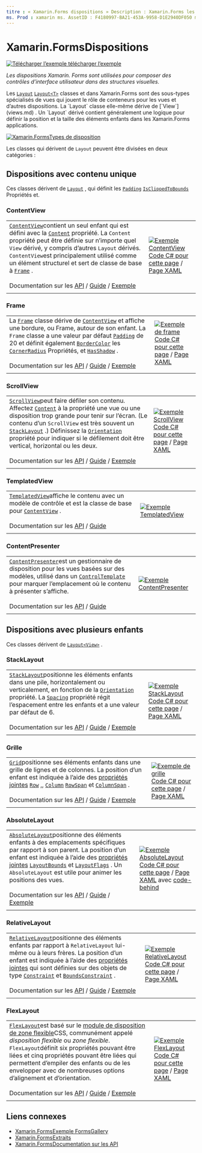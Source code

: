 ```yaml
---
titre : « Xamarin.Forms dispositions » Description : Xamarin.Forms les dispositions sont utilisées pour composer des contrôles d’interface utilisateur dans des structures visuelles. Cet article répertorie les mises en page incluses dans Xamarin.Forms .
ms. Prod : xamarin ms. AssetID : F4180997-BA21-453A-9958-D1E2940DF050 ms. Technology : xamarin-Forms Author : davidbritch ms. Author : dabritch ms. Date : 05/21/2018 No-Loc : [ Xamarin.Forms , Xamarin.Essentials ]
---
```


# <a name="xamarinforms-layouts"></a>Xamarin.FormsDispositions

[![Télécharger ](~/media/shared/download.png) l’exemple télécharger l’exemple](https://docs.microsoft.com/samples/xamarin/xamarin-forms-samples/formsgallery)

_Les dispositions Xamarin. Forms sont utilisées pour composer des contrôles d’interface utilisateur dans des structures visuelles._

Les [`Layout`](xref:Xamarin.Forms.Layout) [`Layout<T>`](xref:Xamarin.Forms.Layout`1) classes et dans Xamarin.Forms sont des sous-types spécialisés de vues qui jouent le rôle de conteneurs pour les vues et d’autres dispositions. La `Layout` classe elle-même dérive de [`View`](views.md) . Un `Layout` dérivé contient généralement une logique pour définir la position et la taille des éléments enfants dans les Xamarin.Forms applications.

[![Xamarin.FormsTypes de disposition](layouts-images/layouts-sml.png "[! Opérationnel. NO-LOC (Xamarin. Forms)] types de disposition")](layouts-images/layouts.png#lightbox "[! Opérationnel. NO-LOC (Xamarin. Forms)] types de disposition")

Les classes qui dérivent de `Layout` peuvent être divisées en deux catégories :

## <a name="layouts-with-single-content"></a>Dispositions avec contenu unique

Ces classes dérivent de [`Layout`](xref:Xamarin.Forms.Layout) , qui définit les [`Padding`](xref:Xamarin.Forms.Layout.Padding) [`IsClippedToBounds`](xref:Xamarin.Forms.Layout.IsClippedToBounds) Propriétés et.

### <a name="contentview"></a>ContentView

|     |     |
| --- | --- |
| [`ContentView`](xref:Xamarin.Forms.ContentView)contient un seul enfant qui est défini avec la [`Content`](xref:Xamarin.Forms.ContentView.Content) propriété. La `Content` propriété peut être définie sur n’importe quel `View` dérivé, y compris d’autres `Layout` dérivés. `ContentView`est principalement utilisé comme un élément structurel et sert de classe de base à [`Frame`](#frame) .<br /><br />Documentation sur les [API](xref:Xamarin.Forms.ContentView)  /  [Guide](~/xamarin-forms/user-interface/layouts/contentview.md)  /  [Exemple](https://docs.microsoft.com/samples/xamarin/xamarin-forms-samples/userinterface-contentviewdemos/) | [![Exemple ContentView](layouts-images/ContentView.png "Exemple ContentView")](layouts-images/ContentView-Large.png#lightbox "Exemple ContentView")<br />[Code C# pour cette page](https://github.com/xamarin/xamarin-forms-samples/blob/master/FormsGallery/FormsGallery/FormsGallery/CodeExamples/ContentViewDemoPage.cs)  /  [Page XAML](https://github.com/xamarin/xamarin-forms-samples/blob/master/FormsGallery/FormsGallery/FormsGallery/XamlExamples/ContentViewDemoPage.xaml) |
|     |     |

### <a name="frame"></a>Frame

|     |     |
| --- | --- |
| La [`Frame`](xref:Xamarin.Forms.Frame) classe dérive de [`ContentView`](#contentview) et affiche une bordure, ou Frame, autour de son enfant. La `Frame` classe a une valeur par défaut [`Padding`](xref:Xamarin.Forms.Layout.Padding) de 20 et définit également [`BorderColor`](xref:Xamarin.Forms.Frame.BorderColor) les [`CornerRadius`](xref:Xamarin.Forms.Frame.CornerRadius) Propriétés, et [`HasShadow`](xref:Xamarin.Forms.Frame.HasShadow) .<br /><br />Documentation sur les [API](xref:Xamarin.Forms.Frame)  /  [Guide](~/xamarin-forms/user-interface/layouts/frame.md)  /  [Exemple](https://docs.microsoft.com/samples/xamarin/xamarin-forms-samples/userinterface-frame/) | [![Exemple de frame](layouts-images/Frame.png "Exemple de frame")](layouts-images/Frame-Large.png#lightbox "Exemple de frame")<br />[Code C# pour cette page](https://github.com/xamarin/xamarin-forms-samples/blob/master/FormsGallery/FormsGallery/FormsGallery/CodeExamples/FrameDemoPage.cs)  /  [Page XAML](https://github.com/xamarin/xamarin-forms-samples/blob/master/FormsGallery/FormsGallery/FormsGallery/XamlExamples/FrameDemoPage.xaml) |
|     |     |

### <a name="scrollview"></a>ScrollView

|     |     |
| --- | --- |
| [`ScrollView`](xref:Xamarin.Forms.ScrollView)peut faire défiler son contenu. Affectez [`Content`](xref:Xamarin.Forms.ScrollView.Content) à la propriété une vue ou une disposition trop grande pour tenir sur l’écran. (Le contenu d’un `ScrollView` est très souvent un [`StackLayout`](#stacklayout) .) Définissez la [`Orientation`](xref:Xamarin.Forms.ScrollView.Orientation) propriété pour indiquer si le défilement doit être vertical, horizontal ou les deux.<br /><br />Documentation sur les [API](xref:Xamarin.Forms.ScrollView)  /  [Guide](~/xamarin-forms/user-interface/layouts/scrollview.md)  /  [Exemple](https://docs.microsoft.com/samples/xamarin/xamarin-forms-samples/userinterface-layout) | [![Exemple ScrollView](layouts-images/ScrollView.png "Exemple ScrollView")](layouts-images/ScrollView-Large.png#lightbox "Exemple ScrollView")<br />[Code C# pour cette page](https://github.com/xamarin/xamarin-forms-samples/blob/master/FormsGallery/FormsGallery/FormsGallery/CodeExamples/ScrollViewDemoPage.cs)  /  [Page XAML](https://github.com/xamarin/xamarin-forms-samples/blob/master/FormsGallery/FormsGallery/FormsGallery/XamlExamples/ScrollViewDemoPage.xaml) |
|     |     |

### <a name="templatedview"></a>TemplatedView

|     |     |
| --- | --- |
| [`TemplatedView`](xref:Xamarin.Forms.TemplatedView)affiche le contenu avec un modèle de contrôle et est la classe de base pour [`ContentView`](#contentview) .<br /><br />Documentation sur les [API](xref:Xamarin.Forms.TemplatedView)  /  [Guide](~/xamarin-forms/app-fundamentals/templates/control-template.md) | [![Exemple TemplatedView](layouts-images/TemplatedView.png "Exemple TemplatedView")](layouts-images/TemplatedView.png#lightbox "Exemple TemplatedView") |
|     |     |

### <a name="contentpresenter"></a>ContentPresenter

|     |     |
| --- | --- |
| [`ContentPresenter`](xref:Xamarin.Forms.ContentPresenter)est un gestionnaire de disposition pour les vues basées sur des modèles, utilisé dans un [`ControlTemplate`](xref:Xamarin.Forms.ControlTemplate) pour marquer l’emplacement où le contenu à présenter s’affiche.<br /><br />Documentation sur les [API](xref:Xamarin.Forms.ContentPresenter)  /  [Guide](~/xamarin-forms/app-fundamentals/templates/control-template.md) | [![Exemple ContentPresenter](layouts-images/ContentPresenter.png "Exemple ContentPresenter")](layouts-images/ContentPresenter.png#lightbox "Exemple ContentPresenter") |
|     |     |

## <a name="layouts-with-multiple-children"></a>Dispositions avec plusieurs enfants

Ces classes dérivent de [`Layout<View>`](xref:Xamarin.Forms.Layout`1) .

### <a name="stacklayout"></a>StackLayout

|     |     |
| --- | --- |
| [`StackLayout`](xref:Xamarin.Forms.StackLayout)positionne les éléments enfants dans une pile, horizontalement ou verticalement, en fonction de la [`Orientation`](xref:Xamarin.Forms.StackLayout.Orientation) propriété. La [`Spacing`](xref:Xamarin.Forms.StackLayout.Spacing) propriété régit l’espacement entre les enfants et a une valeur par défaut de 6.<br /><br />Documentation sur les [API](xref:Xamarin.Forms.StackLayout)  /  [Guide](~/xamarin-forms/user-interface/layouts/stacklayout.md)  /  [Exemple](https://docs.microsoft.com/samples/xamarin/xamarin-forms-samples/userinterface-layout)| [![Exemple StackLayout](layouts-images/StackLayout.png "Exemple StackLayout")](layouts-images/StackLayout-Large.png#lightbox "Exemple StackLayout")<br />[Code C# pour cette page](https://github.com/xamarin/xamarin-forms-samples/blob/master/FormsGallery/FormsGallery/FormsGallery/CodeExamples/StackLayoutDemoPage.cs)  /  [Page XAML](https://github.com/xamarin/xamarin-forms-samples/blob/master/FormsGallery/FormsGallery/FormsGallery/XamlExamples/StackLayoutDemoPage.xaml) |
|     |     |

### <a name="grid"></a>Grille

|     |     |
| --- | --- |
| [`Grid`](xref:Xamarin.Forms.Grid)positionne ses éléments enfants dans une grille de lignes et de colonnes. La position d’un enfant est indiquée à l’aide des [propriétés jointes](~/xamarin-forms/xaml/attached-properties.md) [`Row`](xref:Xamarin.Forms.Grid.RowProperty) ,, [`Column`](xref:Xamarin.Forms.Grid.ColumnProperty) [`RowSpan`](xref:Xamarin.Forms.Grid.RowSpanProperty) et [`ColumnSpan`](xref:Xamarin.Forms.Grid.ColumnSpanProperty) .<br /><br />Documentation sur les [API](xref:Xamarin.Forms.Grid)  /  [Guide](~/xamarin-forms/user-interface/layouts/grid.md)  /  [Exemple](https://docs.microsoft.com/samples/xamarin/xamarin-forms-samples/userinterface-layout) | [![Exemple de grille](layouts-images/Grid.png "Exemple de grille")](layouts-images/Grid-Large.png#lightbox "Exemple de grille")<br />[Code C# pour cette page](https://github.com/xamarin/xamarin-forms-samples/blob/master/FormsGallery/FormsGallery/FormsGallery/CodeExamples/GridDemoPage.cs)  /  [Page XAML](https://github.com/xamarin/xamarin-forms-samples/blob/master/FormsGallery/FormsGallery/FormsGallery/XamlExamples/GridDemoPage.xaml) |
|     |     |

### <a name="absolutelayout"></a>AbsoluteLayout

|     |     |
| --- | --- |
| [`AbsoluteLayout`](xref:Xamarin.Forms.AbsoluteLayout)positionne des éléments enfants à des emplacements spécifiques par rapport à son parent. La position d’un enfant est indiquée à l’aide des [propriétés jointes](~/xamarin-forms/xaml/attached-properties.md) [`LayoutBounds`](xref:Xamarin.Forms.AbsoluteLayout.LayoutBoundsProperty) et [`LayoutFlags`](xref:Xamarin.Forms.AbsoluteLayout.LayoutFlagsProperty) . Un `AbsoluteLayout` est utile pour animer les positions des vues.<br /><br />Documentation sur les [API](xref:Xamarin.Forms.AbsoluteLayout)  /  [Guide](~/xamarin-forms/user-interface/layouts/absolute-layout.md)  /  [Exemple](https://docs.microsoft.com/samples/xamarin/xamarin-forms-samples/userinterface-layout) | [![Exemple AbsoluteLayout](layouts-images/AbsoluteLayout.png "Exemple AbsoluteLayout")](layouts-images/AbsoluteLayout-Large.png#lightbox "Exemple AbsoluteLayout")<br />[Code C# pour cette page](https://github.com/xamarin/xamarin-forms-samples/blob/master/FormsGallery/FormsGallery/FormsGallery/CodeExamples/AbsoluteLayoutDemoPage.cs)  /  [Page XAML](https://github.com/xamarin/xamarin-forms-samples/blob/master/FormsGallery/FormsGallery/FormsGallery/XamlExamples/AbsoluteLayoutDemoPage.xaml) avec [code-behind](https://github.com/xamarin/xamarin-forms-samples/blob/master/FormsGallery/FormsGallery/FormsGallery/XamlExamples/AbsoluteLayoutDemoPage.xaml.cs) |
|     |     |

### <a name="relativelayout"></a>RelativeLayout

|     |     |
| --- | --- |
| [`RelativeLayout`](xref:Xamarin.Forms.RelativeLayout)positionne des éléments enfants par rapport à `RelativeLayout` lui-même ou à leurs frères. La position d’un enfant est indiquée à l’aide des [propriétés jointes](~/xamarin-forms/xaml/attached-properties.md) qui sont définies sur des objets de type [`Constraint`](xref:Xamarin.Forms.Constraint) et [`BoundsConstraint`](xref:Xamarin.Forms.Constraint) .<br /><br />Documentation sur les [API](xref:Xamarin.Forms.RelativeLayout)  /  [Guide](~/xamarin-forms/user-interface/layouts/relative-layout.md)  /  [Exemple](https://docs.microsoft.com/samples/xamarin/xamarin-forms-samples/userinterface-layout) | [![Exemple RelativeLayout](layouts-images/RelativeLayout.png "Exemple RelativeLayout")](layouts-images/RelativeLayout-Large.png#lightbox "Exemple RelativeLayout")<br />[Code C# pour cette page](https://github.com/xamarin/xamarin-forms-samples/blob/master/FormsGallery/FormsGallery/FormsGallery/CodeExamples/RelativeLayoutDemoPage.cs)  /  [Page XAML](https://github.com/xamarin/xamarin-forms-samples/blob/master/FormsGallery/FormsGallery/FormsGallery/XamlExamples/RelativeLayoutDemoPage.xaml) |
|     |     |

### <a name="flexlayout"></a>FlexLayout

|     |     |
| --- | --- |
| [`FlexLayout`](xref:Xamarin.Forms.FlexLayout)est basé sur le [module de disposition de zone flexible](https://www.w3.org/TR/css-flexbox-1/)CSS, communément appelé _disposition flexible_ ou _zone flexible_. `FlexLayout`définit six propriétés pouvant être liées et cinq propriétés pouvant être liées qui permettent d’empiler des enfants ou de les envelopper avec de nombreuses options d’alignement et d’orientation.<br /><br />Documentation sur les [API](xref:Xamarin.Forms.FlexLayout)  /  [Guide](~/xamarin-forms/user-interface/layouts/flex-layout.md)  /  [Exemple](https://docs.microsoft.com/samples/xamarin/xamarin-forms-samples/userinterface-flexlayoutdemos) | [![Exemple FlexLayout](layouts-images/FlexLayout.png "Exemple FlexLayout")](layouts-images/FlexLayout-Large.png#lightbox "Exemple FlexLayout")<br />[Code C# pour cette page](https://github.com/xamarin/xamarin-forms-samples/blob/master/FormsGallery/FormsGallery/FormsGallery/CodeExamples/FlexLayoutDemoPage.cs)  /  [Page XAML](https://github.com/xamarin/xamarin-forms-samples/blob/master/FormsGallery/FormsGallery/FormsGallery/XamlExamples/FlexLayoutDemoPage.xaml) |
|     |     |

## <a name="related-links"></a>Liens connexes

- [Xamarin.FormsExemple FormsGallery](https://docs.microsoft.com/samples/xamarin/xamarin-forms-samples/formsgallery)
- [Xamarin.FormsExtraits](https://docs.microsoft.com/samples/browse/?products=xamarin&term=Xamarin.Forms)
- [Xamarin.FormsDocumentation sur les API](https://docs.microsoft.com/dotnet/api/xamarin.forms?view=xamarin-forms)
